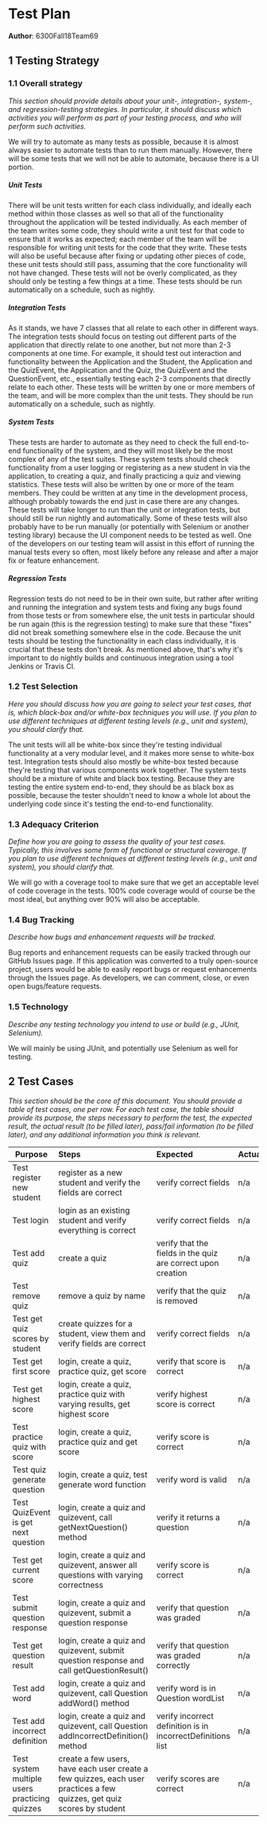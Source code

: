 # Test Plan

**Author**: 6300Fall18Team69

## 1 Testing Strategy

### 1.1 Overall strategy

*This section should provide details about your unit-, integration-, system-, and regression-testing strategies. In particular, it should discuss which activities you will perform as part of your testing process, and who will perform such activities.*

We will try to automate as many tests as possible, because it is almost always easier to automate tests than to run them manually. However, there will be some tests that we will not be able to automate, because there is a UI portion. 

##### Unit Tests
There will be unit tests written for each class individually, and ideally each method within those classes as well so that all of the functionality throughout the application will be tested individually. As each member of the team writes some code, they should write a unit test for that code to ensure that it works as expected; each member of the team will be responsible for writing unit tests for the code that they write. These tests will also be useful because after fixing or updating other pieces of code, these unit tests should still pass, assuming that the core functionality will not have changed. These tests will not be overly complicated, as they should only be testing a few things at a time. These tests should be run automatically on a schedule, such as nightly.

##### Integration Tests
As it stands, we have 7 classes that all relate to each other in different ways. The integration tests should focus on testing out different parts of the application that directly relate to one another, but not more than 2-3 components at one time. For example, it should test out interaction and functionality between the Application and the Student, the Application and the QuizEvent, the Application and the Quiz, the QuizEvent and the QuestionEvent, etc., essentially testing each 2-3 components that directly relate to each other. These tests will be written by one or more members of the team, and will be more complex than the unit tests. They should be run automatically on a schedule, such as nightly.

##### System Tests
These tests are harder to automate as they need to check the full end-to-end functionality of the system, and they will most likely be the most complex of any of the test suites. These system tests should check functionality from a user logging or registering as a new student in via the application, to creating a quiz, and finally practicing a quiz and viewing statistics. These tests will also be written by one or more of the team members. They could be written at any time in the development process, although probably towards the end just in case there are any changes. These tests will take longer to run than the unit or integration tests, but should still be run nightly and automatically. Some of these tests will also probably have to be run manually (or potentially with Selenium or another testing library) because the UI component needs to be tested as well. One of the developers on our testing team will assist in this effort of running the manual tests every so often, most likely before any release and after a major fix or feature enhancement. 

##### Regression Tests
Regression tests do not need to be in their own suite, but rather after writing and running the integration and system tests and fixing any bugs found from those tests or from somewhere else, the unit tests in particular should be run again (this is the regression testing) to make sure that these "fixes" did not break something somewhere else in the code. Because the unit tests should be testing the functionality in each class individually, it is crucial that these tests don't break. As mentioned above, that's why it's important to do nightly builds and continuous integration using a tool Jenkins or Travis CI. 

### 1.2 Test Selection

*Here you should discuss how you are going to select your test cases, that is, which black-box and/or white-box techniques you will use. If you plan to use different techniques at different testing levels (e.g., unit and system), you should clarify that.*

The unit tests will all be white-box since they're testing individual functionality at a very modular level, and it makes more sense to white-box test. Integration tests should also mostly be white-box tested because they're testing that various components work together. The system tests should be a mixture of white and black box testing. Because they are testing the entire system end-to-end, they should be as black box as possible, because the tester shouldn't need to know a whole lot about the underlying code since it's testing the end-to-end functionality. 

### 1.3 Adequacy Criterion

*Define how you are going to assess the quality of your test cases. Typically, this involves some form of functional or structural coverage. If you plan to use different techniques at different testing levels (e.g., unit and system), you should clarify that.*

We will go with a coverage tool to make sure that we get an acceptable level of code coverage in the tests. 100% code coverage would of course be the most ideal, but anything over 90% will also be acceptable. 

### 1.4 Bug Tracking

*Describe how bugs and enhancement requests will be tracked.*

Bug reports and enhancement requests can be easily tracked through our GitHub Issues page. If this application was converted to a truly open-source project, users would be able to easily report bugs or request enhancements through the Issues page. As developers, we can comment, close, or even open bugs/feature requests. 

### 1.5 Technology

*Describe any testing technology you intend to use or build (e.g., JUnit, Selenium).*

We will mainly be using JUnit, and potentially use Selenium as well for testing.

## 2 Test Cases

*This section should be the core of this document. You should provide a table of test cases, one per row. For each test case, the table should provide its purpose, the steps necessary to perform the test, the expected result, the actual result (to be filled later), pass/fail information (to be filled later), and any additional information you think is relevant.*

| Purpose | Steps | Expected | Actual | P/F
| ------- | :---- | :------- | :----- | :--
| Test register new student | register as a new student and verify the fields are correct | verify correct fields | n/a | n/a |
| Test login | login as an existing student and verify everything is correct | verify correct fields | n/a | n/a |
| Test add quiz | create a quiz | verify that the fields in the quiz are correct upon creation | n/a | n/a | 
| Test remove quiz | remove a quiz by name | verify that the quiz is removed | n/a | n/a |
| Test get quiz scores by student | create quizzes for a student, view them and verify fields are correct | verify correct fields| n/a | n/a |
| Test get first score | login, create a quiz, practice quiz, get score | verify that score is correct | n/a | n/a |
| Test get highest score | login, create a quiz, practice quiz with varying results, get highest score | verify highest score is correct | n/a | n/a |
| Test practice quiz with score | login, create a quiz, practice quiz and get score | verify score is correct | n/a | n/a |
| Test quiz generate question | login, create a quiz, test generate word function | verify word is valid | n/a | n/a |
| Test QuizEvent is get next question | login, create a quiz and quizevent, call getNextQuestion() method | verify it returns a question | n/a | n/a |
| Test get current score | login, create a quiz and quizevent, answer all questions with varying correctness | verify score is correct | n/a | n/a |
| Test submit question response | login, create a quiz and quizevent, submit a question response | verify that question was graded | n/a | n/a |
| Test get question result | login, create a quiz and quizevent, submit question response and call getQuestionResult() | verify that question was graded correctly | n/a | n/a |
| Test add word | login, create a quiz and quizevent, call Question addWord() method | verify word is in Question wordList | n/a | n/a |
| Test add incorrect definition | login, create a quiz and quizevent, call Question addIncorrectDefinition() method | verify incorrect definition is in incorrectDefinitions list | n/a | n/a |
| Test system multiple users practicing quizzes | create a few users, have each user create a few quizzes, each user practices a few quizzes, get quiz scores by student | verify scores are correct | n/a | n/a |
